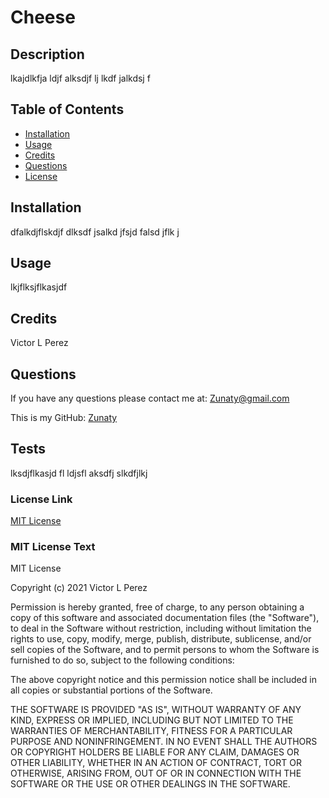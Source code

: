 # Cheese

  
  ## Description

  lkajdlkfja ldjf alksdjf lj lkdf jalkdsj f
   


  
  ## Table of Contents

  * [Installation](#installation)
  * [Usage](#usage)
  * [Credits](#credits)
  * [Questions](#questions)
  * [License](#license)
   


  
  ## Installation

  dfalkdjflskdjf dlksdf jsalkd jfsjd falsd jflk j
   


  
  ## Usage

  lkjflksjflkasjdf 
   


  ## Credits

  Victor L Perez

  ## Questions

  If you have any questions please contact me at: [Zunaty@gmail.com](Zunaty@gmail.com) 

  This is my GitHub: [Zunaty](https://github.com/Zunaty) 


  
  ## Tests

  lksdjflkasjd fl ldjsfl aksdfj slkdfjlkj
   

  
  
  ### License Link

  [MIT License](https://choosealicense.com/licenses/mit/)
   

  
  ### MIT License Text

  MIT License

  Copyright (c) 2021 Victor L Perez

  Permission is hereby granted, free of charge, to any person obtaining a copy
  of this software and associated documentation files (the "Software"), to deal
  in the Software without restriction, including without limitation the rights
  to use, copy, modify, merge, publish, distribute, sublicense, and/or sell
  copies of the Software, and to permit persons to whom the Software is
  furnished to do so, subject to the following conditions:

  The above copyright notice and this permission notice shall be included in all
  copies or substantial portions of the Software.

  THE SOFTWARE IS PROVIDED "AS IS", WITHOUT WARRANTY OF ANY KIND, EXPRESS OR
  IMPLIED, INCLUDING BUT NOT LIMITED TO THE WARRANTIES OF MERCHANTABILITY,
  FITNESS FOR A PARTICULAR PURPOSE AND NONINFRINGEMENT. IN NO EVENT SHALL THE
  AUTHORS OR COPYRIGHT HOLDERS BE LIABLE FOR ANY CLAIM, DAMAGES OR OTHER
  LIABILITY, WHETHER IN AN ACTION OF CONTRACT, TORT OR OTHERWISE, ARISING FROM,
  OUT OF OR IN CONNECTION WITH THE SOFTWARE OR THE USE OR OTHER DEALINGS IN THE
  SOFTWARE.
   

  